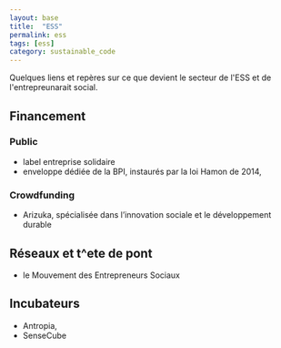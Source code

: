 ```yaml
---
layout: base
title:  "ESS"
permalink: ess
tags: [ess]
category: sustainable_code
---
```


Quelques liens et repères sur ce que devient le secteur de l'ESS et de l'entrepreunarait social.


## Financement

### Public

- label entreprise solidaire
- enveloppe dédiée de la BPI, instaurés par la loi Hamon de 2014,

### Crowdfunding

- Arizuka, spécialisée dans l’innovation sociale et le développement durable

## Réseaux et t^ete de pont

- le Mouvement des Entrepreneurs Sociaux

## Incubateurs

- Antropia,
- SenseCube

